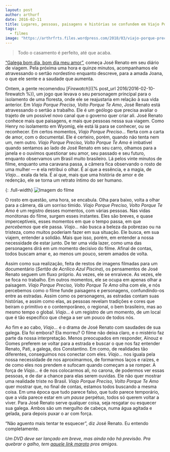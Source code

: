 ```yaml
---
layout: post
author: arthurf
date: 2016-02-11
title: Lugares, pessoas, paisagens e histórias se confundem em Viajo Porque Preciso, Volto Porque Te Amo.
tags:
  - filmes
image: "https://arthrfrts.files.wordpress.com/2018/03/viajo-porque-preciso-volto-porque-te-amo.jpg"
---
```


> Todo o casamento é perfeito, até que acaba.

[“Galega bom dia, bom dia meu amor”](https://www.youtube-nocookie.com/watch?v=U-OoxUkol2M), começa José Renato em seu diário de viagem. Pela próxima uma hora e quinze minutos, acompanhamos ele atravessando o sertão nordestino enquanto descreve, para a amada Joana, o que ele sente e a saudade que aumenta.

Ontem, a gente recomendou [_Firewatch_]({% post_url 2016/2016-02-10-firewatch %}), um jogo que levava o seu personagem principal para o isolamento de uma floresta, onde ele se reajustaria em relação à sua vida anterior. Em _Viajo Porque Preciso, Volto Porque Te Amo_, José Renato está atravessando o sertão a trabalho. Ele é um geólogo que precisa avaliar o trajeto de um possível novo canal que o governo quer criar ali. José Renato conhece mais que paisagens, e mais que pessoas nessa sua viagem. Como Henry no isolamento em Wyomig, ele está lá para se conhecer, ou se reconhecer. Em certos momentos, _Viajo Porque Preciso…_ flerta com a carta de amor, com o documental. Ele é certeiro, porém, quando não tenta nem um, nem outro. _Viajo Porque Preciso, Volto Porque Te Amo_ é imbativel quando sentamos ao lado de José Renato em seu carro, olhamos para a janela e o ouvimos questionar seu amor, seu passado e seu futuro, enquanto observamos um Brasil muito brasileiro. Lá pelos vinte minutos de filme, enquanto uma caravana passa, a câmera fica observando o rosto de uma mulher — e ela retribui o olhar. É aí que a essência, e a magia, de _Viajo…_ exala da tela. É aí que, mais que uma história de amor e de redenção, ele se torna um retrato íntimo do ser humano.

{: .full-width}
![Imagem do filme](https://arthrfrts.files.wordpress.com/2018/03/viajo-2.jpg)

O rosto em questão, uma hora, se encabula. Olha para baixo, volta a olhar para a câmera, dá um sorriso tímido. _Viajo Porque Preciso, Volto Porque Te Amo_ é um registro desses momentos, com várias pessoas. Nas vidas monótonas do filme, surgem esses instantes. Eles são breves, e quase imperceptíveis, esses momentos em que o tempo passa, em que _percebemos_ que ele passa. _Viajo…_ não busca a beleza da pobrezao ou na tristeza, como muitos poderiam fazer em sua situação. Ele busca, em sua viajem, entender a solidão. Mais que isso, porém, em entender a nossa necessidade de estar junto. De ter uma vida lazer, como uma das personagens dirá em um momento decisivo do filme. Afinal de contas, todos buscam amar e, ao menos um pouco, serem amados de volta.

Assim como sua realização, feita de restos de imagens filmadas para um documentário (_Sertão de Acrílico Azul Piscina_), os pensamentos de José Renato seguem um fluxo próprio. As vezes, ele se enraivece. As vezes, ele se foca no trabalho. Em outros momentos, ele se ocupa em apenas olhar a paisagem. _Viajo Porque Preciso, Volto Porque Te Amo_ olha com ele, e nós percebemos como o filme funde paisagens e personagens, confundindo-os entre as estradas. Assim como os personagens, as estradas contam suas histórias, e assim como elas, as pessoas revelam tradições e cores que beiram o primitivo e o contemporâneo, o regional, o bem brasileiro, mas ao mesmo tempo o global. _Viajo…_ é um registro de um momento, de um local que é tão específico que chega a ser um pouco de todos nós.

Ao fim e ao cabo, _Viajo…_ é o drama de José Renato com saudades de sua galega. Ela foi embora? Ela morreu? O filme não deixa claro, e o mistério faz parte da nossa interpretação. Menos preocupados em responder, Aïnouz e Gomes preferem se voltar para a estrada e buscar o que nos faz entender Renato, Pati, a galega, dos Constantino. Em como, de realidades tão diferentes, conseguimos nos conectar com eles. _Viajo…_ nos iguala pela nossa necessidade de nos aproximarmos, de formarmos laços e raízes, e de como eles nos prendem e sufocam quando começam a se romper. A força de _Viajo…_ é de nos colocarmos ali, no carona, de podermos ver essas pessoas, e de dar a chance para elas serem ouvidas. Ele não quer mostrar uma realidade triste no Brasil. _Viajo Porque Preciso, Volto Porque Te Amo_ quer mostrar que, no final de contas, estamos todos buscando a mesma coisa. Em uma época que tudo parece falso, que tudo parece temporário, que a vida parece estar em um _pause_ perpétuo, todos só querem voltar a viver. Para José Renato serve qualquer coisa, seja resgatar ou esquecer sua galega. Ambos são um mergulho de cabeça, numa água agitada e gelada, para depois puxar o ar com força.

“Não aguento mais tentar te esquecer”, diz José Renato. Eu entendo completamente.

_Um DVD deve ser lançado em breve, mas ainda não há previsão. Pra quebrar o galho, tem [aquele link maroto](https://www.youtube-nocookie.com/watch?v=4V2rAQYqm2E) pros amigos._

